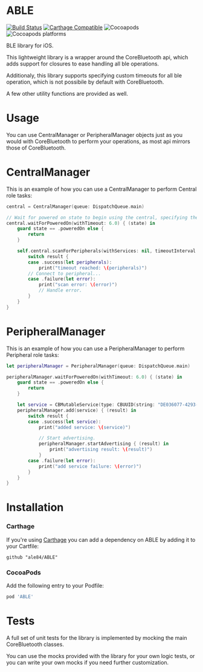 # ABLE
[![Build Status](https://travis-ci.org/ale84/ABLE.svg?branch=master)](https://travis-ci.org/ale84/ABLE)
[![Carthage Compatible](https://img.shields.io/badge/Carthage-compatible-4BC51D.svg?style=flat)](https://github.com/Carthage/Carthage)
![Cocoapods](https://img.shields.io/cocoapods/v/ABLE.svg)
![Cocoapods platforms](https://img.shields.io/cocoapods/p/ABLE.svg)

BLE library for iOS.

This lightweight library is a wrapper around the CoreBluetooth api, which adds support for closures to ease handling all ble operations.

Additionaly, this library supports specifying custom timeouts for all ble operation, which is not possibile by default with CoreBluetooth.

A few other utility functions are provided as well.

# Usage
You can use CentralManager or PeripheralManager objects just as you would with CoreBluetooth to perform your operations, as most api mirrors those of CoreBluetooth.

# CentralManager
This is an example of how you can use a CentralManager to perform Central role tasks:
```swift
central = CentralManager(queue: DispatchQueue.main)

// Wait for powered on state to begin using the central, specifying the desired timeout.
central.waitForPoweredOn(withTimeout: 6.0) { (state) in
    guard state == .poweredOn else {
        return
    }

    self.central.scanForPeripherals(withServices: nil, timeoutInterval: 6.0) { result in
        switch result {
        case .success(let peripherals):
            print("timeout reached: \(peripherals)")
        // Connect to peripheral...
        case .failure(let error):
            print("scan error: \(error)")
            // Handle error.
        }
    }
}
```
# PeripheralManager
This is an example of how you can use a PeripheralManager to perform Peripheral role tasks:
```swift
let peripheralManager = PeripheralManager(queue: DispatchQueue.main)

peripheralManager.waitForPoweredOn(withTimeout: 6.0) { (state) in
    guard state == .poweredOn else {
        return
    }

    let service = CBMutableService(type: CBUUID(string: "DE036077-4293-4768-B9EF-66429B46A3CB"), primary: true)
    peripheralManager.add(service) { (result) in
        switch result {
        case .success(let service):
            print("added service: \(service)")

            // Start advertising.
            peripheralManager.startAdvertising { (result) in
                print("advertising result: \(result)")
            }
        case .failure(let error):
            print("add service failure: \(error)")
        }
    }
}
```
# Installation

### Carthage
If you're using [Carthage](https://github.com/Carthage/Carthage) you can add a dependency on ABLE by adding it to your Cartfile:
```
github "ale84/ABLE"
```

### CocoaPods
Add the following entry to your Podfile:
```rb
pod 'ABLE'
```

# Tests
A full set of unit tests for the library is implemented by mocking the main CoreBluetooth classes.

You can use the mocks provided with the library for your own logic tests, or you can write your own mocks if you need further customization.
